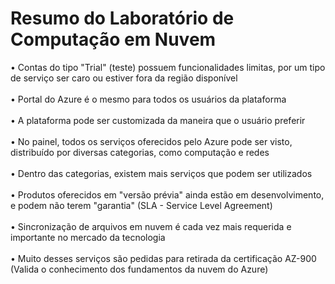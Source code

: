 # Resumo do Laboratório de Computação em Nuvem

• Contas do tipo "Trial" (teste) possuem funcionalidades limitas, por um tipo de serviço ser caro ou estiver fora da região disponível <br><br>
• Portal do Azure é o mesmo para todos os usuários da plataforma <br><br>
• A plataforma pode ser customizada da maneira que o usuário preferir <br><br>
• No painel, todos os serviços oferecidos pelo Azure pode ser visto, distribuído por diversas categorias, como computação e redes <br><br>
• Dentro das categorias, existem mais serviços que podem ser utilizados <br><br>
• Produtos oferecidos em "versão prévia" ainda estão em desenvolvimento, e podem não terem "garantia" (SLA - Service Level Agreement) <br><br>
• Sincronização de arquivos em nuvem é cada vez mais requerida e importante no mercado da tecnologia <br><br>
• Muito desses serviços são pedidas para retirada da certificação AZ-900 (Valida o conhecimento dos fundamentos da nuvem do Azure)

#

